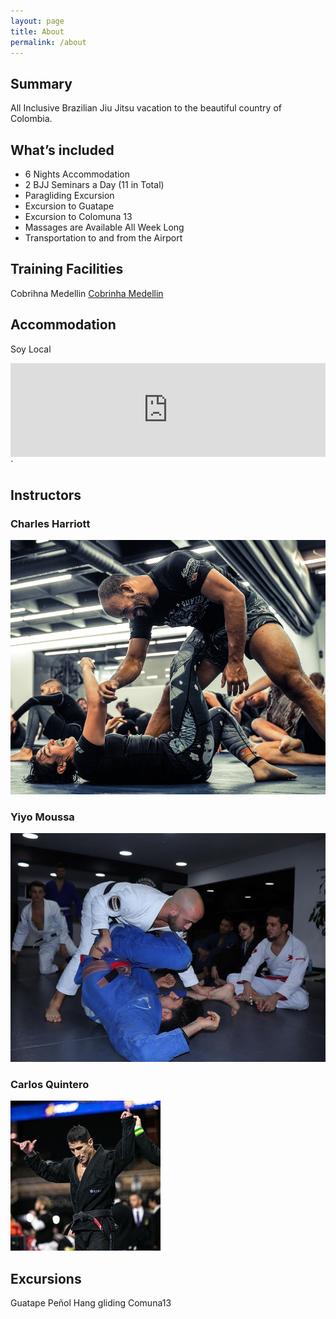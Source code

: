 ```yaml
---
layout: page
title: About
permalink: /about
---
```


## Summary

All Inclusive Brazilian Jiu Jitsu vacation to the beautiful country of Colombia.

## What’s included

* 6 Nights Accommodation
* 2 BJJ Seminars a Day (11 in Total)
* Paragliding Excursion
* Excursion to Guatape
* Excursion to Colomuna 13
* Massages are Available All Week Long
* Transportation to and from the Airport

## Training Facilities

Cobrihna Medellin
[Cobrinha Medellin](https://www.cobrinhamedellin.co/)

## Accommodation
   Soy Local
   
   <iframe class="slideshow-iframe" src="https://charrio.github.io/jekyll-slideshow/slides/soyLocal-Provenza.html"
style="width:100%" frameborder="0" scrolling="no" onload="resizeIframe(this)"></iframe>`

## Instructors

### Charles Harriott
 ![Charles Harriott](assets/img/charles3.jpg)

### Yiyo Moussa
 ![Yijo Moussa](assets/img/yijo3.jpg)

### Carlos Quintero
 ![Carlos Quintero](assets/img/carlos1.jpg)


## Excursions
Guatape
Peñol
Hang gliding
Comuna13
